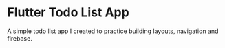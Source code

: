 # Flutter Todo List App 

A simple todo list app I created to practice building layouts, navigation and firebase.
